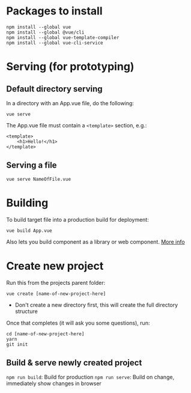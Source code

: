 Packages to install
===================
    npm install --global vue
    npm install --global @vue/cli
    npm install --global vue-template-compiler
    npm install --global vue-cli-service

Serving (for prototyping)
=========================
## Default directory serving
In a directory with an App.vue file, do the following:

    vue serve

The App.vue file must contain a `<template>` section, e.g.:

    <template>
        <h1>Hello!</h1>
    </template>

## Serving a file
    vue serve NameOfFile.vue


Building
========
To build target file into a production build for deployment:

    vue build App.vue

Also lets you build component as a library or web component. [More info](https://cli.vuejs.org/guide/build-targets.html)


Create new project
==================
Run this from the projects parent folder:

    vue create [name-of-new-project-here]

*   Don't create a new directory first, this will create the full directory structure

Once that completes (it will ask you some questions), run:

    cd [name-of-new-project-here]
    yarn
    git init

## Build & serve newly created project
`npm run build`: Build for production
`npm run serve`: Build on change, immediately show changes in browser
